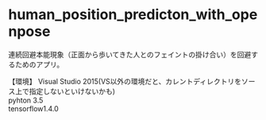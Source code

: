 # human_position_predicton_with_openpose
連続回避本能現象（正面から歩いてきた人とのフェイントの掛け合い）を回避するためのアプリ。

【環境】
Visual Studio 2015(VS以外の環境だと、カレントディレクトリをソース上で指定しないといけないかも)   
pyhton 3.5  
tensorflow1.4.0  
